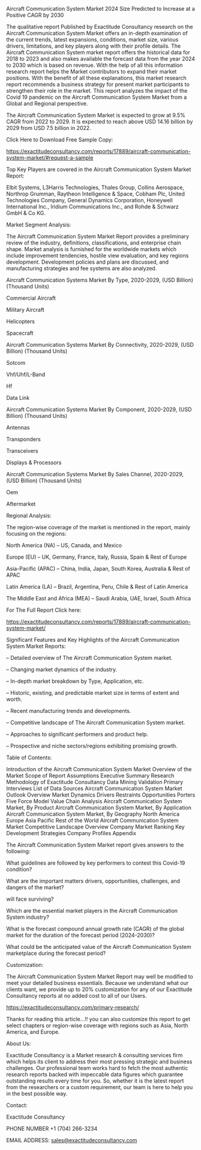 Aircraft Communication System Market 2024 Size Predicted to Increase at a Positive CAGR by 2030

The qualitative report Published by Exactitude Consultancy research on the Aircraft Communication System Market offers an in-depth examination of the current trends, latest expansions, conditions, market size, various drivers, limitations, and key players along with their profile details. The Aircraft Communication System market report offers the historical data for 2018 to 2023 and also makes available the forecast data from the year 2024 to 2030 which is based on revenue. With the help of all this information research report helps the Market contributors to expand their market positions. With the benefit of all these explanations, this market research report recommends a business strategy for present market participants to strengthen their role in the market. This report analyzes the impact of the Covid 19 pandemic on the Aircraft Communication System Market from a Global and Regional perspective.

The Aircraft Communication System Market is expected to grow at 9.5% CAGR from 2022 to 2029. It is expected to reach above USD 14.16 billion by 2029 from USD 7.5 billion in 2022.

Click Here to Download Free Sample Copy:

https://exactitudeconsultancy.com/reports/17889/aircraft-communication-system-market/#request-a-sample

Top Key Players are covered in the Aircraft Communication System Market Report:

Elbit Systems, L3Harris Technologies, Thales Group, Collins Aerospace, Northrop Grumman, Raytheon Intelligence & Space, Cobham Plc, United Technologies Company, General Dynamics Corporation, Honeywell International Inc., Iridium Communications Inc., and Rohde & Schwarz GmbH & Co KG.

Market Segment Analysis:

The Aircraft Communication System Market Report provides a preliminary review of the industry, definitions, classifications, and enterprise chain shape. Market analysis is furnished for the worldwide markets which include improvement tendencies, hostile view evaluation, and key regions development. Development policies and plans are discussed, and manufacturing strategies and fee systems are also analyzed.

Aircraft Communication Systems Market By Type, 2020-2029, (USD Billion) (Thousand Units)

Commercial Aircraft

Military Aircraft

Helicopters

Spacecraft

Aircraft Communication Systems Market By Connectivity, 2020-2029, (USD Billion) (Thousand Units)

Sotcom

Vhf/Uhf/L-Band

Hf

Data Link

Aircraft Communication Systems Market By Component, 2020-2029, (USD Billion) (Thousand Units)

Antennas

Transponders

Transceivers

Displays & Processors

Aircraft Communication Systems Market By Sales Channel, 2020-2029, (USD Billion) (Thousand Units)

Oem

Aftermarket

Regional Analysis:

The region-wise coverage of the market is mentioned in the report, mainly focusing on the regions:

North America (NA) – US, Canada, and Mexico

Europe (EU) – UK, Germany, France, Italy, Russia, Spain & Rest of Europe

Asia-Pacific (APAC) – China, India, Japan, South Korea, Australia & Rest of APAC

Latin America (LA) – Brazil, Argentina, Peru, Chile & Rest of Latin America

The Middle East and Africa (MEA) – Saudi Arabia, UAE, Israel, South Africa

For The Full Report Click here:

https://exactitudeconsultancy.com/reports/17889/aircraft-communication-system-market/

Significant Features and Key Highlights of the Aircraft Communication System Market Reports:

– Detailed overview of The Aircraft Communication System market.

– Changing market dynamics of the industry.

– In-depth market breakdown by Type, Application, etc.

– Historic, existing, and predictable market size in terms of extent and worth.

– Recent manufacturing trends and developments.

– Competitive landscape of The Aircraft Communication System market.

– Approaches to significant performers and product help.

– Prospective and niche sectors/regions exhibiting promising growth.

Table of Contents:

Introduction of the Aircraft Communication System Market
Overview of the Market
Scope of Report
Assumptions
Executive Summary
Research Methodology of Exactitude Consultancy
Data Mining
Validation
Primary Interviews
List of Data Sources
Aircraft Communication System Market Outlook
Overview
Market Dynamics
Drivers
Restraints
Opportunities
Porters Five Force Model
Value Chain Analysis
Aircraft Communication System Market, By Product
Aircraft Communication System Market, By Application
Aircraft Communication System Market, By Geography
North America
Europe
Asia Pacific
Rest of the World
Aircraft Communication System Market Competitive Landscape
Overview
Company Market Ranking
Key Development Strategies
Company Profiles
Appendix

The Aircraft Communication System Market report gives answers to the following:

What guidelines are followed by key performers to contest this Covid-19 condition?

What are the important matters drivers, opportunities, challenges, and dangers of the market?

will face surviving?

Which are the essential market players in the Aircraft Communication System industry?

What is the forecast compound annual growth rate (CAGR) of the global market for the duration of the forecast period (2024-2030)?

What could be the anticipated value of the Aircraft Communication System marketplace during the forecast period?

Customization:

The Aircraft Communication System Market Report may well be modified to meet your detailed business essentials. Because we understand what our clients want, we provide up to 20% customization for any of our Exactitude Consultancy reports at no added cost to all of our Users.

https://exactitudeconsultancy.com/primary-research/

Thanks for reading this article...!! you can also customize this report to get select chapters or region-wise coverage with regions such as Asia, North America, and Europe.

About Us:

Exactitude Consultancy is a Market research & consulting services firm which helps its client to address their most pressing strategic and business challenges. Our professional team works hard to fetch the most authentic research reports backed with impeccable data figures which guarantee outstanding results every time for you. So, whether it is the latest report from the researchers or a custom requirement, our team is here to help you in the best possible way.

Contact:

Exactitude Consultancy

PHONE NUMBER +1 (704) 266-3234

EMAIL ADDRESS: sales@exactitudeconsultancy.com  
